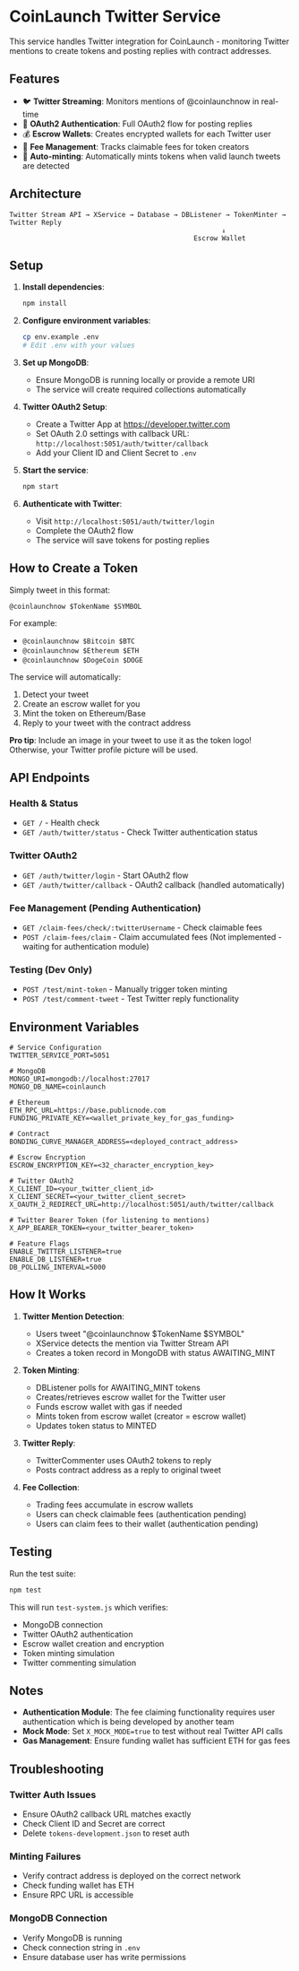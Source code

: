 # CoinLaunch Twitter Service

This service handles Twitter integration for CoinLaunch - monitoring Twitter mentions to create tokens and posting replies with contract addresses.

## Features

- 🐦 **Twitter Streaming**: Monitors mentions of @coinlaunchnow in real-time
- 🔄 **OAuth2 Authentication**: Full OAuth2 flow for posting replies
- 💰 **Escrow Wallets**: Creates encrypted wallets for each Twitter user
- 🏦 **Fee Management**: Tracks claimable fees for token creators
- 🚀 **Auto-minting**: Automatically mints tokens when valid launch tweets are detected

## Architecture

```
Twitter Stream API → XService → Database → DBListener → TokenMinter → Twitter Reply
                                                     ↓
                                              Escrow Wallet
```

## Setup

1. **Install dependencies**:
   ```bash
   npm install
   ```

2. **Configure environment variables**:
   ```bash
   cp env.example .env
   # Edit .env with your values
   ```

3. **Set up MongoDB**:
   - Ensure MongoDB is running locally or provide a remote URI
   - The service will create required collections automatically

4. **Twitter OAuth2 Setup**:
   - Create a Twitter App at https://developer.twitter.com
   - Set OAuth 2.0 settings with callback URL: `http://localhost:5051/auth/twitter/callback`
   - Add your Client ID and Client Secret to `.env`

5. **Start the service**:
   ```bash
   npm start
   ```

6. **Authenticate with Twitter**:
   - Visit `http://localhost:5051/auth/twitter/login`
   - Complete the OAuth2 flow
   - The service will save tokens for posting replies

## How to Create a Token

Simply tweet in this format:
```
@coinlaunchnow $TokenName $SYMBOL
```

For example:
- `@coinlaunchnow $Bitcoin $BTC`
- `@coinlaunchnow $Ethereum $ETH`
- `@coinlaunchnow $DogeCoin $DOGE`

The service will automatically:
1. Detect your tweet
2. Create an escrow wallet for you
3. Mint the token on Ethereum/Base
4. Reply to your tweet with the contract address

**Pro tip**: Include an image in your tweet to use it as the token logo! Otherwise, your Twitter profile picture will be used.

## API Endpoints

### Health & Status
- `GET /` - Health check
- `GET /auth/twitter/status` - Check Twitter authentication status

### Twitter OAuth2
- `GET /auth/twitter/login` - Start OAuth2 flow
- `GET /auth/twitter/callback` - OAuth2 callback (handled automatically)

### Fee Management (Pending Authentication)
- `GET /claim-fees/check/:twitterUsername` - Check claimable fees
- `POST /claim-fees/claim` - Claim accumulated fees (Not implemented - waiting for authentication module)

### Testing (Dev Only)
- `POST /test/mint-token` - Manually trigger token minting
- `POST /test/comment-tweet` - Test Twitter reply functionality

## Environment Variables

```env
# Service Configuration
TWITTER_SERVICE_PORT=5051

# MongoDB
MONGO_URI=mongodb://localhost:27017
MONGO_DB_NAME=coinlaunch

# Ethereum
ETH_RPC_URL=https://base.publicnode.com
FUNDING_PRIVATE_KEY=<wallet_private_key_for_gas_funding>

# Contract
BONDING_CURVE_MANAGER_ADDRESS=<deployed_contract_address>

# Escrow Encryption
ESCROW_ENCRYPTION_KEY=<32_character_encryption_key>

# Twitter OAuth2
X_CLIENT_ID=<your_twitter_client_id>
X_CLIENT_SECRET=<your_twitter_client_secret>
X_OAUTH_2_REDIRECT_URL=http://localhost:5051/auth/twitter/callback

# Twitter Bearer Token (for listening to mentions)
X_APP_BEARER_TOKEN=<your_twitter_bearer_token>

# Feature Flags
ENABLE_TWITTER_LISTENER=true
ENABLE_DB_LISTENER=true
DB_POLLING_INTERVAL=5000
```

## How It Works

1. **Twitter Mention Detection**:
   - Users tweet "@coinlaunchnow $TokenName $SYMBOL"
   - XService detects the mention via Twitter Stream API
   - Creates a token record in MongoDB with status AWAITING_MINT

2. **Token Minting**:
   - DBListener polls for AWAITING_MINT tokens
   - Creates/retrieves escrow wallet for the Twitter user
   - Funds escrow wallet with gas if needed
   - Mints token from escrow wallet (creator = escrow wallet)
   - Updates token status to MINTED

3. **Twitter Reply**:
   - TwitterCommenter uses OAuth2 tokens to reply
   - Posts contract address as a reply to original tweet

4. **Fee Collection**:
   - Trading fees accumulate in escrow wallets
   - Users can check claimable fees (authentication pending)
   - Users can claim fees to their wallet (authentication pending)

## Testing

Run the test suite:
```bash
npm test
```

This will run `test-system.js` which verifies:
- MongoDB connection
- Twitter OAuth2 authentication
- Escrow wallet creation and encryption
- Token minting simulation
- Twitter commenting simulation

## Notes

- **Authentication Module**: The fee claiming functionality requires user authentication which is being developed by another team
- **Mock Mode**: Set `X_MOCK_MODE=true` to test without real Twitter API calls
- **Gas Management**: Ensure funding wallet has sufficient ETH for gas fees

## Troubleshooting

### Twitter Auth Issues
- Ensure OAuth2 callback URL matches exactly
- Check Client ID and Secret are correct
- Delete `tokens-development.json` to reset auth

### Minting Failures
- Verify contract address is deployed on the correct network
- Check funding wallet has ETH
- Ensure RPC URL is accessible

### MongoDB Connection
- Verify MongoDB is running
- Check connection string in `.env`
- Ensure database user has write permissions